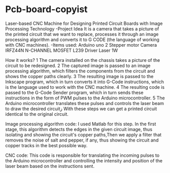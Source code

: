 # Pcb-board-copyist
Laser-based CNC Machine for Designing Printed Circuit Boards with Image Processing Technology
 -Project Idea
It is a camera that takes a picture of the printed circuit that we want to replace, processes it through an image processing algorithm and converts it to G CODE (the language of working with CNC machines).
 -Items used:
 Arduino uno
 2 Stepper motor
 Camera
 IRFZ44N N-CHANNEL MOSFET
 L239 Driver
 Laser 1W

How it works?
 1 The camera installed on the chassis takes a picture of the circuit to be redesigned.
 2 The captured image is passed to an image processing algorithm, which filters the components from the circuit and shows the copper paths clearly.
 3 The resulting image is passed to the Inkscape program, which in turn converts it into G-Code instructions, which is the language used to work with the CNC machine.
 4 The resulting code is passed to the G-Code Sender program, which in turn sends these instructions in the form of PWM pulses to the Arduino microcontroller.
 5 The Arduino microcontroller translates these pulses and controls the laser beam to draw the desired circuitز
With these steps we can get a printed circuit identical to the original circuit.

Image processing algorithm code:
I used Matlab for this step.
In the first stage, this algorithm detects the edges in the given circuit image, thus isolating and showing the circuit's copper paths,Then we apply a filter that removes the noise of salt and pepper, if any, thus showing the circuit and copper tracks in the best possible way.

CNC code:
This code is responsible for translating the incoming pulses to the Arduino microcontroller and controlling the intensity and position of the laser beam based on the instructions sent.
